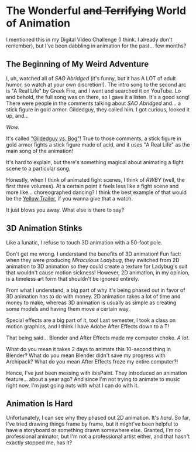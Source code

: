 # The Wonderful ~~and Terrifying~~ World of Animation

I mentioned this in my Digital Video Challenge (I think. I already don't remember), but I've been dabbling in animation for the past... few months?

## The Beginning of My Weird Adventure

I, uh, watched all of _SAO Abridged_ (it's funny, but it has A LOT of adult humor, so watch at your own discretion!). The intro song to the second arc is "A Real Life" by Greek Fire, and I went and searched it on YouTube. Lo and behold, the full song was on there, so I gave it a listen. It's a good song! There were people in the comments talking about _SAO Abridged_ and... a stick figure in gold armor. Gildedguy, they called him. I got curious, looked it up, and...

_Wow._

It's called ["Gildedguy vs. Bog"](https://youtu.be/CQL-ixTcqWU)! True to those comments, a stick figure in gold armor fights a stick figure made of acid, and it uses "A Real Life" as the main song of the animation!

It's hard to explain, but there's something magical about animating a fight scene to a particular song.

Honestly, when I think of animated fight scenes, I think of _RWBY_ (well, the first three volumes). At a certain point it feels less like a fight scene and more like... choreographed dancing? I think the best example of that would be the [Yellow Trailer](https://youtu.be/QCw_aAS7vWI), if you wanna give that a watch.

It just blows you away. What else is there to say?

## 3D Animation Stinks

Like a lunatic, I refuse to touch 3D animation with a 50-foot pole.

Don't get me wrong. I understand the benefits of 3D animation! Fun fact: when they were producing _Miraculous Ladybug_, they switched from 2D animation to 3D animation so they could create a texture for Ladybug's suit that wouldn't cause motion sickness! However, 2D animation, in my opinion, is a timeless art form that shouldn't be ignored entirely.

From what I understand, a big part of why it's being phased out in favor of 3D animation has to do with money. 2D animation takes a lot of time and money to make, whereas 3D animation is usually as simple as creating some models and having them move a certain way.

Special effects are a big part of it, too! Last semester, I took a class on motion graphics, and I think I have Adobe After Effects down to a T!

That being said... Blender and After Effects made my computer choke. _A lot_.

What do you mean it takes 2 days to animate this 10-second thing in Blender? What do you mean Blender didn't save my progress with Archipack? What do you mean After Effects froze my entire computer?!

Hence, I've just been messing with ibisPaint. They introduced an animation feature... about a year ago? And since I'm not trying to animate to music right now, I'm just going nuts with what I can do with it.

## Animation Is Hard

Unfortunately, I can see why they phased out 2D animation. It's _hard_. So far, I've tried drawing things frame by frame, but it might've been helpful to have a storyboard or something drawn somewhere else. Granted, I'm no professional animator, but I'm not a professional artist either, and that hasn't exactly stopped me, has it?

